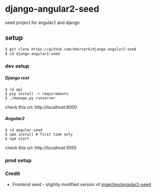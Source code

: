 # django-angular2-seed
seed project for angular2 and django

## setup


```bash
$ git clone https://github.com/nberserk/django-angular2-seed
$ cd django-angular2-seed

```

### dev setup

##### Django rest

```
$ cd api
$ pip install -r requirements
$ ./manage.py runserver
```

check this url: http://localhost:8000


##### Angular2

```
$ cd angular-seed
$ npm install # first time only
$ npm start
```

check this url:  http://localhost:5555


### prod setup



### Credit

- Frontend seed - slightly modified version of [mgechev/angular2-seed](https://github.com/mgechev/angular-seed)

